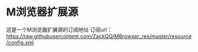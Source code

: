 # M浏览器扩展源
这是一个M浏览器扩展源的订阅地址
订阅url：
https://raw.githubusercontent.com/ZackQQ/MBrowser_res/master/resource/config.xml
